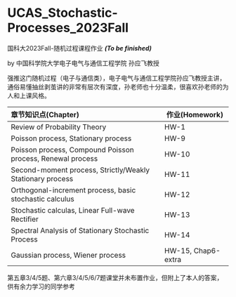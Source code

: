 # UCAS_Stochastic-Processes_2023Fall
国科大2023Fall-随机过程课程作业 ***(To be finished)***

by 中国科学院大学电子电气与通信工程学院 孙应飞教授

强推这门随机过程（电子与通信类），电子电气与通信工程学院孙应飞教授主讲，通俗易懂抽丝剥茧讲的非常有层次有深度，孙老师也十分温柔，很喜欢孙老师的为人和上课风格。

| 章节知识点(Chapter)                                                   | 作业(Homework)      | 
| :-------------------------------------------------------------------- | -------            | 
| Review of Probability Theory                                          | HW-1               | 
| Poisson process, Stationary process                                   | HW-9               | 
| Poisson process, Compound Poisson process, Renewal process            | HW-10              |  
| Second-moment process, Strictly/Weakly Stationary process             | HW-11              | 
| Orthogonal-increment process, basic stochastic calculus               | HW-12              | 
| Stochastic calculas, Linear Full-wave Rectifier                       | HW-13              | 
| Spectral Analysis of Stationary Stochastic Process                    | HW-14              | 
| Gaussian process, Wiener process                                      | HW-15, Chap6-extra | 

第五章3/4/5题、第六章3/4/5/6/7题课堂并未布置作业，但附上了本人的答案，供有余力学习的同学参考
